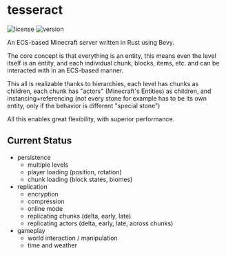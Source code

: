 # tesseract

![license](https://img.shields.io/badge/License-Apache_2.0-blue.svg)
![version](https://img.shields.io/badge/Version-0.0.0-darkred.svg)

An ECS-based Minecraft server written in Rust using Bevy.

The core concept is that everything is an entity, this means even the level itself is an
entity, and each individual chunk, blocks, items, etc. and can be interacted with in an ECS-based manner.

This all is realizable thanks to hierarchies, each level has chunks as children,
each chunk has "actors" (Minecraft's Entities) as children, and instancing+referencing (not every stone for example
has to be its own entity, only if the behavior is different "special stone")

All this enables great flexibility, with superior performance.

## Current Status
- persistence
    - multiple levels
    - player loading (position, rotation)
    - chunk loading (block states, biomes)
- replication
    - encryption
    - compression
    - online mode
    - replicating chunks (delta, early, late)
    - replicating actors (delta, early, late, across chunks)
- gameplay
  - world interaction / manipulation
  - time and weather
